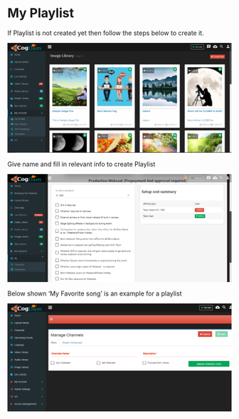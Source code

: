 # My Playlist

If Playlist is not created yet then follow the steps below to create it.

![](../.gitbook/assets/image%20%28107%29.png)

Give name and fill in relevant info to create Playlist

![](../.gitbook/assets/image%20%28220%29.png)

Below shown ‘My Favorite song’ is an example for a playlist

![](../.gitbook/assets/image%20%2827%29.png)

